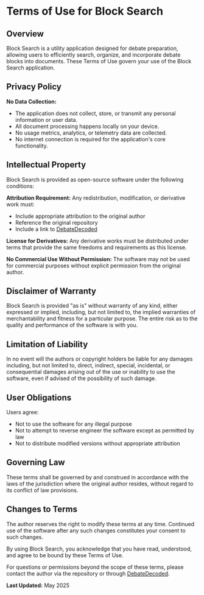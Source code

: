 # Terms of Use for Block Search

## Overview
Block Search is a utility application designed for debate preparation, allowing users to efficiently search, organize, and incorporate debate blocks into documents. These Terms of Use govern your use of the Block Search application.

## Privacy Policy
**No Data Collection:**

* The application does not collect, store, or transmit any personal information or user data.
* All document processing happens locally on your device.
* No usage metrics, analytics, or telemetry data are collected.
* No internet connection is required for the application's core functionality.

## Intellectual Property
Block Search is provided as open-source software under the following conditions:

**Attribution Requirement:** Any redistribution, modification, or derivative work must:
- Include appropriate attribution to the original author
- Reference the original repository
- Include a link to [DebateDecoded](https://debate-decoded.ghost.io/)

**License for Derivatives:** Any derivative works must be distributed under terms that provide the same freedoms and requirements as this license.

**No Commercial Use Without Permission:** The software may not be used for commercial purposes without explicit permission from the original author.

## Disclaimer of Warranty
Block Search is provided "as is" without warranty of any kind, either expressed or implied, including, but not limited to, the implied warranties of merchantability and fitness for a particular purpose. The entire risk as to the quality and performance of the software is with you.

## Limitation of Liability
In no event will the authors or copyright holders be liable for any damages including, but not limited to, direct, indirect, special, incidental, or consequential damages arising out of the use or inability to use the software, even if advised of the possibility of such damage.

## User Obligations
Users agree:
- Not to use the software for any illegal purpose
- Not to attempt to reverse engineer the software except as permitted by law
- Not to distribute modified versions without appropriate attribution

## Governing Law
These terms shall be governed by and construed in accordance with the laws of the jurisdiction where the original author resides, without regard to its conflict of law provisions.

## Changes to Terms
The author reserves the right to modify these terms at any time. Continued use of the software after any such changes constitutes your consent to such changes.

By using Block Search, you acknowledge that you have read, understood, and agree to be bound by these Terms of Use.

For questions or permissions beyond the scope of these terms, please contact the author via the repository or through [DebateDecoded](https://debate-decoded.ghost.io/).

**Last Updated:** May 2025